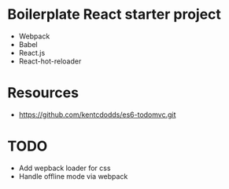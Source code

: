 # Boilerplate React starter project

- Webpack
- Babel
- React.js
- React-hot-reloader



# Resources
- https://github.com/kentcdodds/es6-todomvc.git



# TODO
- Add wepback loader for css
- Handle offline mode via webpack